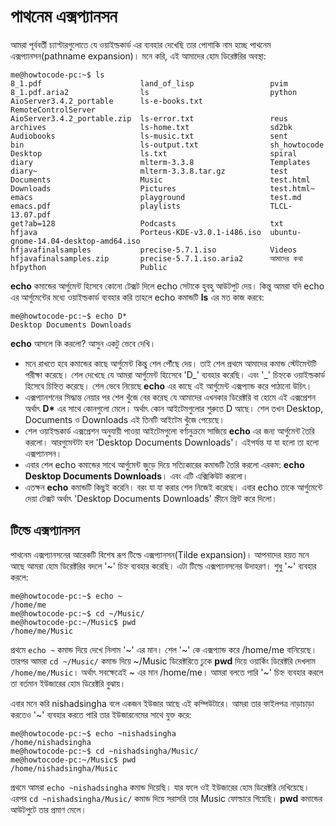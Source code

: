 # পাথনেম এক্সপ্যানসন

আমরা পূর্ববর্তী চ্যাপ্টারগুলোতে যে ওয়াইল্ডকার্ড এর ব্যবহার দেখেছি তার পোশাকি নাম হচ্ছে পাথনেম এক্সপ্যানসন\(pathname expansion\)। মনে করি, এই আমাদের হোম ডিরেক্টরির অবস্থা:

```text
me@howtocode-pc:~$ ls
8_1.pdf                      land_of_lisp                 pvim
8_1.pdf.aria2                ls                           python
AioServer3.4.2_portable      ls-e-books.txt               RemoteControlServer
AioServer3.4.2_portable.zip  ls-error.txt                 reus
archives                     ls-home.txt                  sd2bk
Audiobooks                   ls-music.txt                 sent
bin                          ls-output.txt                sh_howtocode
Desktop                      ls.txt                       spiral
diary                        mlterm-3.3.8                 Templates
diary~                       mlterm-3.3.8.tar.gz          test
Documents                    Music                        test.html
Downloads                    Pictures                     test.html~
emacs                        playground                   test.md
emacs.pdf                    playlists                    TLCL-13.07.pdf
get?ab=128                   Podcasts                     txt
hfjava                       Porteus-KDE-v3.0.1-i486.iso  ubuntu-gnome-14.04-desktop-amd64.iso
hfjavafinalsamples           precise-5.7.1.iso            Videos
hfjavafinalsamples.zip       precise-5.7.1.iso.aria2      আমাদের কথা
hfpython                     Public
```

**echo** কমান্ডের আর্গুমেন্ট হিসেবে কোনো টেক্সট দিলে echo সেটাকে হুবহু আউটপুট দেয়। কিন্তু আমরা যদি echo এর আর্গুমেন্টের মধ্যে ওয়াইল্ডকার্ড ব্যবহার করি তাহলে echo কমান্ডটি **ls** এর মত কাজ করবে:

```text
me@howtocode-pc:~$ echo D*
Desktop Documents Downloads
```

**echo** আসলে কি করলো? আসুন একটু ভেবে দেখি।

* মনে রাখতে হবে কমান্ডের কাছে আর্গুমেন্ট কিন্তু শেল পৌঁছে দেয়। তাই শেল প্রথমে আমাদের কমান্ড স্টেটমেন্টটি পরীক্ষা করেছে। শেল দেখেছে যে আমরা আর্গুমেন্ট হিসেেবে 'D_' ব্যবহার করেছি। এবং '_' চিহ্নকে ওয়াইল্ডকার্ড হিসেবে চিহ্নিত করেছে। শেল ভেবে নিয়েছে **echo** এর কাছে এই আর্গুমেন্ট এক্সপ্যান্ড করে পাঠানো উচিৎ।
* এক্সপ্যানশনের সিদ্ধান্ত নেয়ার পর শেল খুঁজে বের করেছ যে আমাদের এখনকার ডিরেক্টরি বা হোমে এই এক্সপ্রেশন অর্থাৎ **D\*** এর সাথে কোনগুলো মেলে। অর্থাৎ কোন আইটেমগুলোর শুরুতে D আছে। শেল তখন Desktop, Documents ও Downloads এই তিনটি আইটেম খুঁজে পেয়েছে।
* শেল ওয়াইল্ডকার্ড এক্সপ্রেশন অনুযায়ী পাওয়া আইটেমগুলো বর্ণানুক্রমে সাজিয়ে **echo** এর জন্য আর্গুমেন্ট তৈরি করলো। আরগুমেন্টটা হল 'Desktop Documents Downloads'। এইপর্যন্ত যা যা হলো তা হলো এক্সপ্যানসন।
* এবার শেল echo কমান্ডের সাথে আর্গুমেন্ট জুড়ে দিয়ে সত্যিকারের কমান্ডটি তৈরি করলো এরকম: **echo Desktop Documents Downloads**। এবং এটি এক্সিকিউট করলো।
* এতক্ষন **echo** কমান্ডটি কিছুই করেনি। বরং যা যা করার শেল নিজেই করেছে। এবার echo তাকে আর্গুমেন্টে দেয়া টেক্সট অর্থাৎ 'Desktop Documents Downloads' স্ক্রীনে প্রিন্ট করে দিলো।

## টিল্ডে এক্সপ্যানসন

পাথনেম এক্সপ্যানসনের আরেকটি বিশেষ রূপ টিল্ডে এক্সপ্যানসন\(Tilde expansion\)। আপনাদের হয়ত মনে আছে আমরা হোম ডিরেক্টরির বদলে '~' চিহ্ন ব্যবহার করেছি। এটা টিল্ডে এক্সপ্যানসনের উদাহরণ। শুধু '~' ব্যবহার করলে:

```text
me@howtocode-pc:~$ echo ~
/home/me
me@howtocode-pc:~$ cd ~/Music/
me@howtocode-pc:~/Music$ pwd
/home/me/Music
```

প্রথমে `echo ~` কমান্ড দিয়ে দেখে নিলাম '~' এর মান। শেল '~' কে এক্সপ্যান্ড করে /home/me বানিয়েছে। তারপর আমরা `cd ~/Music/` কমান্ড দিয়ে ~/Music ডিরেক্টরিতে ঢুকে **pwd** দিয়ে ওয়ার্কিং ডিরেক্টরি দেখলাম `/home/me/Music`। অর্থাৎ সবক্ষেত্রেই ~ এর মান /home/me। আমরা বলতে পারি '~' চিহ্ন ব্যবহার করলে তা বর্তমান ইউজারের হোম ডিরেক্টরি বুঝায়।

এবার মনে করি nishadsingha বলে একজন ইউজার আছে এই কম্পিউটারে। আমরা তার ফাইলপত্র নাড়াচাড়া করতেও '~' ব্যবহার করতে পারি তার ইউজারনেমের সাথে যুক্ত করে:

```text
me@howtocode-pc:~$ echo ~nishadsingha
/home/nishadsingha
me@howtocode-pc:~$ cd ~nishadsingha/Music/
me@howtocode-pc:~/Music$ pwd
/home/nishadsingha/Music
```

প্রথমে আমরা `echo ~nishadsingha` কমান্ড দিয়েছি। যার ফলে ওই ইউজারের হোম ডিরেক্টরি দেখিয়েছে। এরপর `cd ~nishadsingha/Music/` কমান্ড দিয়ে সরাসরি তার Music ফোল্ডারে গিয়েছি। **pwd** কমান্ডের আউটপুটে তার প্রমাণ মেলে।

